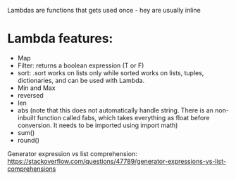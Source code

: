 Lambdas are functions that gets used once - hey are usually inline

# Lambda features:
- Map
- Filter: returns a boolean expression (T or F)
- sort: .sort works on lists only while sorted works on lists, tuples, dictionaries, and can be used
with Lambda.
- Min and Max
- reversed
- len
- abs (note that this does not automatically handle string. There is
an non-inbuilt function called fabs, which takes everything as float before conversion. It needs to be
imported using import math)
- sum()
- round()

Generator expression vs list comprehension: https://stackoverflow.com/questions/47789/generator-expressions-vs-list-comprehensions